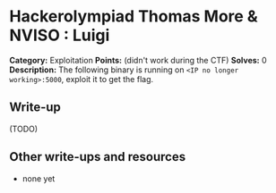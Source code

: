 # Hackerolympiad Thomas More & NVISO : Luigi

**Category:** Exploitation
**Points:** (didn't work during the CTF)
**Solves:** 0
**Description:** The following binary is running on `<IP no longer working>:5000`, exploit it to get the flag.



## Write-up

(TODO)

## Other write-ups and resources

* none yet
